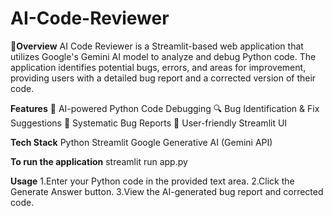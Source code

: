 # AI-Code-Reviewer
**📌Overview**
AI Code Reviewer is a Streamlit-based web application that utilizes Google's Gemini AI model to analyze and debug Python code. The application identifies potential bugs, errors, and areas for improvement, providing users with a detailed bug report and a corrected version of their code.

**Features**
🚀 AI-powered Python Code Debugging
🔍 Bug Identification & Fix Suggestions
📜 Systematic Bug Reports
🎨 User-friendly Streamlit UI

**Tech Stack**
Python
Streamlit
Google Generative AI (Gemini API)

**To run the application**
streamlit run app.py

**Usage**
1.Enter your Python code in the provided text area.
2.Click the Generate Answer button.
3.View the AI-generated bug report and corrected code.

